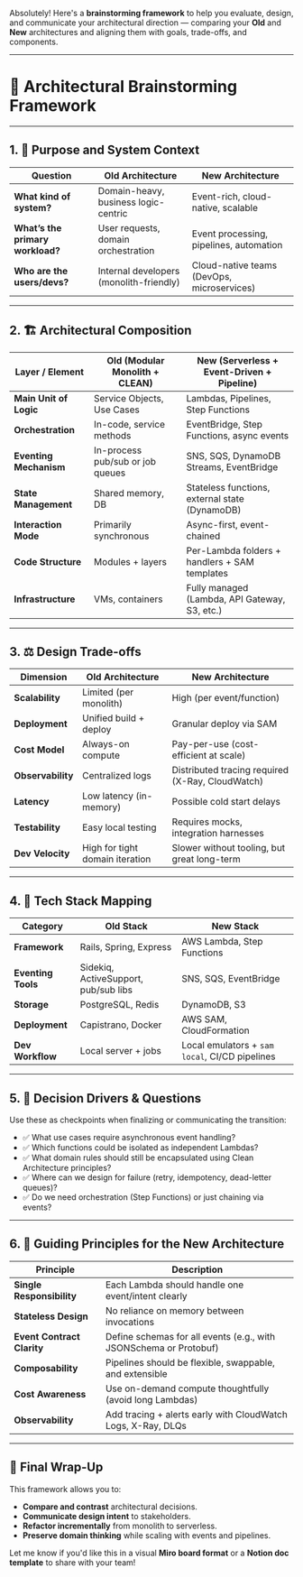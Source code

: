 Absolutely! Here's a **brainstorming framework** to help you evaluate, design, and communicate your architectural direction — comparing your **Old** and **New** architectures and aligning them with goals, trade-offs, and components.

---

# 🧠 Architectural Brainstorming Framework

---

## 1. 🎯 **Purpose and System Context**

| Question                         | Old Architecture                        | New Architecture                           |
| -------------------------------- | --------------------------------------- | ------------------------------------------ |
| **What kind of system?**         | Domain-heavy, business logic-centric    | Event-rich, cloud-native, scalable         |
| **What’s the primary workload?** | User requests, domain orchestration     | Event processing, pipelines, automation    |
| **Who are the users/devs?**      | Internal developers (monolith-friendly) | Cloud-native teams (DevOps, microservices) |

---

## 2. 🏗 **Architectural Composition**

| Layer / Element        | Old (Modular Monolith + CLEAN)   | New (Serverless + Event-Driven + Pipeline)     |
| ---------------------- | -------------------------------- | ---------------------------------------------- |
| **Main Unit of Logic** | Service Objects, Use Cases       | Lambdas, Pipelines, Step Functions             |
| **Orchestration**      | In-code, service methods         | EventBridge, Step Functions, async events      |
| **Eventing Mechanism** | In-process pub/sub or job queues | SNS, SQS, DynamoDB Streams, EventBridge        |
| **State Management**   | Shared memory, DB                | Stateless functions, external state (DynamoDB) |
| **Interaction Mode**   | Primarily synchronous            | Async-first, event-chained                     |
| **Code Structure**     | Modules + layers                 | Per-Lambda folders + handlers + SAM templates  |
| **Infrastructure**     | VMs, containers                  | Fully managed (Lambda, API Gateway, S3, etc.)  |

---

## 3. ⚖️ **Design Trade-offs**

| Dimension         | Old Architecture                | New Architecture                                 |
| ----------------- | ------------------------------- | ------------------------------------------------ |
| **Scalability**   | Limited (per monolith)          | High (per event/function)                        |
| **Deployment**    | Unified build + deploy          | Granular deploy via SAM                          |
| **Cost Model**    | Always-on compute               | Pay-per-use (cost-efficient at scale)            |
| **Observability** | Centralized logs                | Distributed tracing required (X-Ray, CloudWatch) |
| **Latency**       | Low latency (in-memory)         | Possible cold start delays                       |
| **Testability**   | Easy local testing              | Requires mocks, integration harnesses            |
| **Dev Velocity**  | High for tight domain iteration | Slower without tooling, but great long-term      |

---

## 4. 🧰 **Tech Stack Mapping**

| Category           | Old Stack                            | New Stack                                      |
| ------------------ | ------------------------------------ | ---------------------------------------------- |
| **Framework**      | Rails, Spring, Express               | AWS Lambda, Step Functions                     |
| **Eventing Tools** | Sidekiq, ActiveSupport, pub/sub libs | SNS, SQS, EventBridge                          |
| **Storage**        | PostgreSQL, Redis                    | DynamoDB, S3                                   |
| **Deployment**     | Capistrano, Docker                   | AWS SAM, CloudFormation                        |
| **Dev Workflow**   | Local server + jobs                  | Local emulators + `sam local`, CI/CD pipelines |

---

## 5. 🧭 **Decision Drivers & Questions**

Use these as checkpoints when finalizing or communicating the transition:

* ✅ What use cases require asynchronous event handling?
* ✅ Which functions could be isolated as independent Lambdas?
* ✅ What domain rules should still be encapsulated using Clean Architecture principles?
* ✅ Where can we design for failure (retry, idempotency, dead-letter queues)?
* ✅ Do we need orchestration (Step Functions) or just chaining via events?

---

## 6. 🌟 Guiding Principles for the New Architecture

| Principle                  | Description                                                       |
| -------------------------- | ----------------------------------------------------------------- |
| **Single Responsibility**  | Each Lambda should handle one event/intent clearly                |
| **Stateless Design**       | No reliance on memory between invocations                         |
| **Event Contract Clarity** | Define schemas for all events (e.g., with JSONSchema or Protobuf) |
| **Composability**          | Pipelines should be flexible, swappable, and extensible           |
| **Cost Awareness**         | Use on-demand compute thoughtfully (avoid long Lambdas)           |
| **Observability**          | Add tracing + alerts early with CloudWatch Logs, X-Ray, DLQs      |

---

## 🧩 Final Wrap-Up

This framework allows you to:

* **Compare and contrast** architectural decisions.
* **Communicate design intent** to stakeholders.
* **Refactor incrementally** from monolith to serverless.
* **Preserve domain thinking** while scaling with events and pipelines.

Let me know if you'd like this in a visual **Miro board format** or a **Notion doc template** to share with your team!
